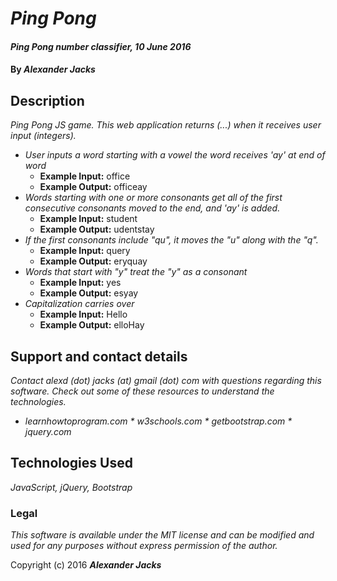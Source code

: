 # _Ping Pong_

#### _Ping Pong number classifier, 10 June 2016_

#### By _Alexander Jacks_

## Description

_Ping Pong JS game. This web application returns (...) when it receives user input (integers)._

* _User inputs a word starting with a vowel the word receives 'ay' at end of word_
  * **Example Input:** office
  * **Example Output:** officeay
* _Words starting with one or more consonants get all of the first consecutive consonants moved to the end, and 'ay' is added._
  * **Example Input:** student
  * **Example Output:** udentstay
* _If the first consonants include "qu", it moves the "u" along with the "q"._
  * **Example Input:** query
  * **Example Output:** eryquay
* _Words that start with "y" treat the "y" as a consonant_
  * **Example Input:** yes
  * **Example Output:** esyay
* _Capitalization carries over_
  * **Example Input:** Hello
  * **Example Output:** elloHay


## Support and contact details

_Contact alexd (dot) jacks (at) gmail (dot) com with questions regarding this software. Check out some of these resources to understand the technologies._

* _learnhowtoprogram.com * w3schools.com * getbootstrap.com * jquery.com_

## Technologies Used

_JavaScript, jQuery, Bootstrap_


### Legal

_This software is available under the MIT license and can be modified and used for any purposes without express permission of the author._

Copyright (c) 2016 **_Alexander Jacks_**
